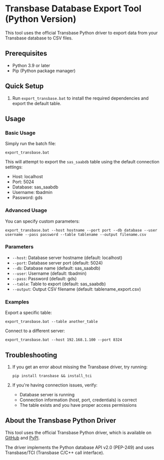 # Transbase Database Export Tool (Python Version)

This tool uses the official Transbase Python driver to export data from your Transbase database to CSV files.

## Prerequisites

- Python 3.9 or later
- Pip (Python package manager)

## Quick Setup

1. Run `export_transbase.bat` to install the required dependencies and export the default table.

## Usage

### Basic Usage

Simply run the batch file:
```
export_transbase.bat
```

This will attempt to export the `sas_saabdb` table using the default connection settings:
- Host: localhost
- Port: 5024
- Database: sas_saabdb
- Username: tbadmin
- Password: gds

### Advanced Usage

You can specify custom parameters:

```
export_transbase.bat --host hostname --port port --db database --user username --pass password --table tablename --output filename.csv
```

### Parameters

- `--host`: Database server hostname (default: localhost)
- `--port`: Database server port (default: 5024)
- `--db`: Database name (default: sas_saabdb)
- `--user`: Username (default: tbadmin)
- `--pass`: Password (default: gds)
- `--table`: Table to export (default: sas_saabdb)
- `--output`: Output CSV filename (default: tablename_export.csv)

### Examples

Export a specific table:
```
export_transbase.bat --table another_table
```

Connect to a different server:
```
export_transbase.bat --host 192.168.1.100 --port 8324
```

## Troubleshooting

1. If you get an error about missing the Transbase driver, try running:
   ```
   pip install transbase && install_tci
   ```

2. If you're having connection issues, verify:
   - Database server is running
   - Connection information (host, port, credentials) is correct
   - The table exists and you have proper access permissions

## About the Transbase Python Driver

This tool uses the official Transbase Python driver, which is available on [GitHub](https://github.com/TransactionSoftwareGmbH/transbase-python) and [PyPI](https://pypi.org/project/transbase/).

The driver implements the Python database API v2.0 (PEP-249) and uses Transbase/TCI (Transbase C/C++ call interface). 